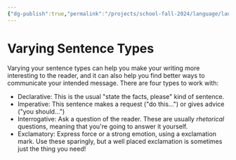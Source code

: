 ```yaml
---
{"dg-publish":true,"permalink":"/projects/school-fall-2024/language/language-review/sentence-types/"}
---
```



# Varying Sentence Types

Varying your sentence types can help you make your writing more interesting to the reader, and it can also help you find better ways to communicate your intended message. There are four types to work with:

- Declarative: This is the usual "state the facts, please" kind of sentence.
- Imperative: This sentence makes a request ("do this...") or gives advice ("you should...")
- Interrogative: Ask a question of the reader. These are usually *rhetorical* questions, meaning that you're going to answer it yourself.
- Exclamatory: Express force or a strong emotion, using a exclamation mark. Use these sparingly, but a well placed exclamation is sometimes just the thing you need!

